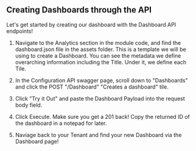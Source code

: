 ## Creating Dashboards through the API 
Let's get started by creating our dashboard with the Dashboard API endpoints!

1. Navigate to the Analytics section in the module code, and find the dashboard.json file in the assets folder. This is a template we will be using to create a Dashboard. You can see the metadata we define overarching information including the Title. Under it, we define each Tile.

2. In the Configuration API swagger page, scroll down to "Dashboards" and click the POST "/Dashboard" "Creates a dashboard" tile. 

3. Click "Try it Out" and paste the Dashboard Payload into the request body field. 

4. Click Execute. Make sure you get a 201 back! Copy the returned ID of the dashboard in a notepad for later.

5. Naviage back to your Tenant and find your new Dashboard via the Dashboard page! 